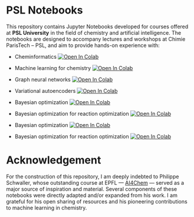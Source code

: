 # PSL Notebooks

This repository contains Jupyter Notebooks developed for courses offered at **PSL University** in the field of chemistry and artificial intelligence. The notebooks are 
designed to accompany lectures and workshops at Chimie ParisTech – PSL, and aim to provide hands-on experience with:

- Cheminformatics [![Open In Colab](https://colab.research.google.com/assets/colab-badge.svg)](
https://colab.research.google.com/github/chimie-paristech-CTM/PSL_notebooks/blob/main/cheminformatics/intro_to_cheminformatics.ipynb)
- Machine learning for chemistry [![Open In Colab](https://colab.research.google.com/assets/colab-badge.svg)](
https://colab.research.google.com/github/chimie-paristech-CTM/PSL_notebooks/blob/main/ML_fundamentals/ml_fundamentals.ipynb)
- Graph neural networks [![Open In Colab](https://colab.research.google.com/assets/colab-badge.svg)](
https://colab.research.google.com/github/chimie-paristech-CTM/PSL_notebooks/blob/main/GNN/intro_to_GNNs.ipynb)
- Variational autoencoders [![Open In Colab](https://colab.research.google.com/assets/colab-badge.svg)](
https://colab.research.google.com/github/chimie-paristech-CTM/PSL_notebooks/blob/main/generative_models/VAE.ipynb)
- Bayesian optimization [![Open In Colab](https://colab.research.google.com/assets/colab-badge.svg)](
https://colab.research.google.com/github/chimie-paristech-CTM/PSL_notebooks/blob/main/bayesian_optimization/Bayesian_optimization_tutorial.ipynb)
- Bayesian optimization for reaction optimization [![Open In Colab](https://colab.research.google.com/assets/colab-badge.svg)](
https://colab.research.google.com/github/chimie-paristech-CTM/PSL_notebooks/blob/main/bayesian_optimization/BayBE_intro.ipynb)

- Bayesian optimization [![Open In Colab](https://colab.research.google.com/assets/colab-badge.svg)](
https://colab.research.google.com/github/chimie-paristech-CTM/PSL_notebooks/blob/main/bayesian_optimization/.ipynb)
- Bayesian optimization for reaction optimization [![Open In Colab](https://colab.research.google.com/assets/colab-badge.svg)](
https://colab.research.google.com/github/chimie-paristech-CTM/PSL_notebooks/blob/main/bayesian_optimization/Bayesian_optimization_tutorial.ipynb)

# Acknowledgement

For the construction of this repository, I am deeply indebted to Philippe Schwaller, whose outstanding course at EPFL — [AI4Chem](https://schwallergroup.github.io/ai4chem_course/) — served as a major source of inspiration and material. Several components of these notebooks were directly adapted and/or expanded from his work. I am grateful for his open sharing of resources and 
his pioneering contributions to machine learning in chemistry.
